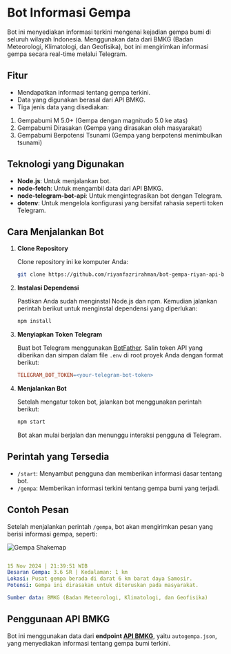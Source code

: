 # Bot Informasi Gempa

Bot ini menyediakan informasi terkini mengenai kejadian gempa bumi di seluruh wilayah Indonesia. Menggunakan data dari BMKG (Badan Meteorologi, Klimatologi, dan Geofisika), bot ini mengirimkan informasi gempa secara real-time melalui Telegram.

## Fitur

- Mendapatkan informasi tentang gempa terkini.
- Data yang digunakan berasal dari API BMKG.
- Tiga jenis data yang disediakan:

1. Gempabumi M 5.0+ (Gempa dengan magnitudo 5.0 ke atas)
2. Gempabumi Dirasakan (Gempa yang dirasakan oleh masyarakat)
3. Gempabumi Berpotensi Tsunami (Gempa yang berpotensi menimbulkan tsunami)

## Teknologi yang Digunakan

- **Node.js**: Untuk menjalankan bot.
- **node-fetch**: Untuk mengambil data dari API BMKG.
- **node-telegram-bot-api**: Untuk mengintegrasikan bot dengan Telegram.
- **dotenv**: Untuk mengelola konfigurasi yang bersifat rahasia seperti token Telegram.

## Cara Menjalankan Bot

1. **Clone Repository**

   Clone repository ini ke komputer Anda:

   ```bash
   git clone https://github.com/riyanfazrirahman/bot-gempa-riyan-api-bmkg.git
   ```

2. **Instalasi Dependensi**

   Pastikan Anda sudah menginstal Node.js dan npm. Kemudian jalankan perintah berikut untuk menginstal dependensi yang diperlukan:

   ```bash
   npm install
   ```

3. **Menyiapkan Token Telegram**

   Buat bot Telegram menggunakan [BotFather]([https://web.telegram.org/a/#93372553).
   Salin token API yang diberikan dan simpan dalam file `.env` di root proyek Anda dengan format berikut:

   ```makefile
   TELEGRAM_BOT_TOKEN=<your-telegram-bot-token>
   ```

4. **Menjalankan Bot**

   Setelah mengatur token bot, jalankan bot menggunakan perintah berikut:

   ```bash
   npm start
   ```

   Bot akan mulai berjalan dan menunggu interaksi pengguna di Telegram.

## Perintah yang Tersedia

- `/start`: Menyambut pengguna dan memberikan informasi dasar tentang bot.
- `/gempa`: Memberikan informasi terkini tentang gempa bumi yang terjadi.

## Contoh Pesan

Setelah menjalankan perintah `/gempa`, bot akan mengirimkan pesan yang berisi informasi gempa, seperti:

![Gempa Shakemap](https://data.bmkg.go.id/DataMKG/TEWS/20241115213951.mmi.jpg)

```yaml

15 Nov 2024 | 21:39:51 WIB
Besaran Gempa: 3.6 SR | Kedalaman: 1 km
Lokasi: Pusat gempa berada di darat 6 km barat daya Samosir.
Potensi: Gempa ini dirasakan untuk diteruskan pada masyarakat.

Sumber data: BMKG (Badan Meteorologi, Klimatologi, dan Geofisika)
```

## Penggunaan API BMKG

Bot ini menggunakan data dari **endpoint [API BMKG](https://data.bmkg.go.id/gempabumi/)**, yaitu `autogempa.json`, yang menyediakan informasi tentang gempa bumi terkini.
